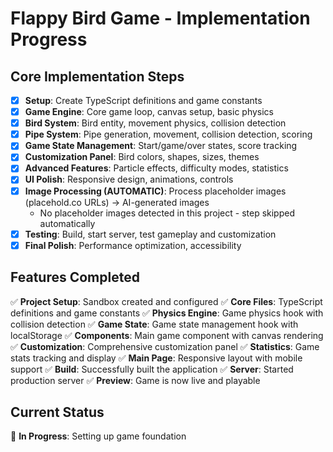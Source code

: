 # Flappy Bird Game - Implementation Progress

## Core Implementation Steps

- [x] **Setup**: Create TypeScript definitions and game constants
- [x] **Game Engine**: Core game loop, canvas setup, basic physics
- [x] **Bird System**: Bird entity, movement physics, collision detection
- [x] **Pipe System**: Pipe generation, movement, collision detection, scoring
- [x] **Game State Management**: Start/game/over states, score tracking
- [x] **Customization Panel**: Bird colors, shapes, sizes, themes
- [x] **Advanced Features**: Particle effects, difficulty modes, statistics
- [x] **UI Polish**: Responsive design, animations, controls
- [x] **Image Processing (AUTOMATIC)**: Process placeholder images (placehold.co URLs) → AI-generated images
  - No placeholder images detected in this project - step skipped automatically
- [x] **Testing**: Build, start server, test gameplay and customization
- [x] **Final Polish**: Performance optimization, accessibility

## Features Completed
✅ **Project Setup**: Sandbox created and configured
✅ **Core Files**: TypeScript definitions and game constants
✅ **Physics Engine**: Game physics hook with collision detection
✅ **Game State**: Game state management hook with localStorage
✅ **Components**: Main game component with canvas rendering
✅ **Customization**: Comprehensive customization panel
✅ **Statistics**: Game stats tracking and display
✅ **Main Page**: Responsive layout with mobile support
✅ **Build**: Successfully built the application
✅ **Server**: Started production server
✅ **Preview**: Game is now live and playable

## Current Status
🔄 **In Progress**: Setting up game foundation